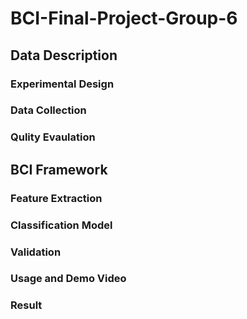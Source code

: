 # BCI-Final-Project-Group-6

## Data Description
### Experimental Design
### Data Collection
### Qulity Evaulation

## BCI Framework
### Feature Extraction
### Classification Model
### Validation
### Usage and Demo Video
### Result